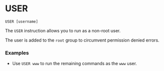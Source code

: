 # USER 

`USER [username]`

The `USER` instruction allows you to run as a non-root user.

The user is added to the `root` group to circumvent permission denied errors.

### Examples

- Use `USER www` to run the remaining commands as the `www` user.
